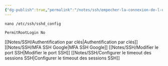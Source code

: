 ```yaml
---
{"dg-publish":true,"permalink":"/notes/ssh/empecher-la-connexion-de-l-utilisateur-root-en-ssh/"}
---
```


```
nano /etc/ssh/sshd_config

PermitRootLogin No
```
[[Notes/SSH/Authentification par clés\|Authentification par clés]]
[[Notes/SSH/MFA SSH Google\|MFA SSH Google]]
[[Notes/SSH/Modifier le port SSH\|Modifier le port SSH]]
[[Notes/SSH/Configurer le timeout des sessions SSH\|Configurer le timeout des sessions SSH]]
